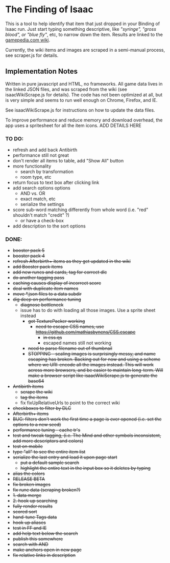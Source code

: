 # The Finding of Isaac

This is a tool to help identify that item that just dropped in your Binding of Isaac run.  Just start typing something descriptive, like *"syringe", "gross blood", or "blue fly"*, etc, to narrow down the item.  Results are linked to the [gamepedia.com wiki](http://bindingofisaacrebirth.gamepedia.com/Binding_of_Isaac:_Rebirth_Wiki).

Currently, the wiki items and images are scraped in a semi-manual process, see scraper.js for details.

## Implementation Notes

Written in pure javascript and HTML, no frameworks.  All game data lives in the linked JSON files, and was scraped from the wiki (see isaacWikiScrape.js for details).  The code has not been optimized at all, but is very simple and seems to run well enough on Chrome, Firefox, and IE.

See isaacWikiScrape.js for instructions on how to update the data files.

To improve performance and reduce memory and download overhead, the app uses a spritesheet for all the item icons.  ADD DETAILS HERE

### TO DO:
- refresh and add back Antibirth
- performance still not great
- don't render all items to table, add "Show All" button
- more functionality
	- search by transformation
	- room type, etc
- return focus to text box after clicking link
- add search options options
    - AND vs. OR
    - exact match, etc
    - serialize the settings
- score sub-word matching differently from whole word (i.e. "red" shouldn't match "credit" ?)
	- or have a check-box
- add description to the sort options

### DONE:
- ~~booster pack 5~~
- ~~booster pack 4~~
- ~~refresh Afterbirth+ items as they get updated in the wiki~~
- ~~add Booster pack items~~
- ~~add new runes and cards, tag for correct dlc~~
- ~~do another tagging pass~~
- ~~caching causes display of incorrect score~~
- ~~deal with duplicate item names~~
- ~~move *.json files to a data subdir~~
- ~~dig deep on performance tuning~~
	- ~~diagnose bottleneck~~
	- issue has to do with loading all those images.  Use a sprite sheet instead
		- ~~got TexturePacker working~~
			- ~~need to escape CSS names, use https://github.com/mathiasbynens/CSS.escape~~
				- ~~in css.qs~~
				- escaped names still not working 
		- ~~need to parse filename out of thumbnail~~
		- ~~STOPPING - scaling images is surprisingly messy, and name escaping has broken.  Backing out for now and using a scheme where we URI-encode all the images instead.  This will work across more browsers, and be easier to maintain long-term.  Will make a browser script like isaacWikiScrape.js to generate the base64~~
- ~~Antibirth items~~
	- ~~scrape the wiki~~
	- ~~tag the items~~
	- fix fixUpRelativeUrls to point to the correct wiki
- ~~checkboxes to filter by DLC~~
- ~~Afterbirth+ items~~
- ~~BUG: filters don't work the first time a page is ever opened (i.e. set the options to a new seed)~~
- ~~performance tuning - cache tr's~~
- ~~test and tweak tagging, (i.e. The Mind and other symbols inconsistent, add more descriptors and colors)~~
- ~~test on mobile~~
- ~~type "all" to see the entire item list~~
- ~~serialize the last entry and load it upon page start~~
	- ~~put a default sample search~~
	- ~~highlight the entire text in the input box so it deletes by typing~~
- ~~alias the colors~~
- ~~RELEASE BETA~~
- ~~fix broken images~~
- ~~fix rune data (scraping broken?)~~
- ~~1. data merge~~
- ~~2. hook up searching~~
- ~~fully render results~~
- ~~scored sort~~
- ~~hand-tune Tags data~~
- ~~hook up aliases~~
- ~~test in FF and IE~~
- ~~add help text below the search~~
- ~~publish this somewhere~~
- ~~search with AND~~
- ~~make anchors open in new page~~
- ~~fix relative links in description~~

